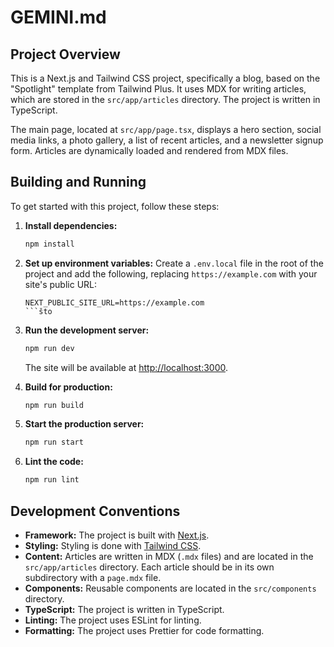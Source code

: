 
# GEMINI.md

## Project Overview

This is a Next.js and Tailwind CSS project, specifically a blog, based on the "Spotlight" template from Tailwind Plus. It uses MDX for writing articles, which are stored in the `src/app/articles` directory. The project is written in TypeScript.

The main page, located at `src/app/page.tsx`, displays a hero section, social media links, a photo gallery, a list of recent articles, and a newsletter signup form. Articles are dynamically loaded and rendered from MDX files.

## Building and Running

To get started with this project, follow these steps:

1.  **Install dependencies:**
    ```bash
    npm install
    ```

2.  **Set up environment variables:**
    Create a `.env.local` file in the root of the project and add the following, replacing `https://example.com` with your site's public URL:
    ```
    NEXT_PUBLIC_SITE_URL=https://example.com
    ```što

3.  **Run the development server:**
    ```bash
    npm run dev
    ```
    The site will be available at [http://localhost:3000](http://localhost:3000).

4.  **Build for production:**
    ```bash
    npm run build
    ```

5.  **Start the production server:**
    ```bash
    npm run start
    ```

6.  **Lint the code:**
    ```bash
    npm run lint
    ```

## Development Conventions

*   **Framework:** The project is built with [Next.js](https://nextjs.org/).
*   **Styling:** Styling is done with [Tailwind CSS](https://tailwindcss.com/).
*   **Content:** Articles are written in MDX (`.mdx` files) and are located in the `src/app/articles` directory. Each article should be in its own subdirectory with a `page.mdx` file.
*   **Components:** Reusable components are located in the `src/components` directory.
*   **TypeScript:** The project is written in TypeScript.
*   **Linting:** The project uses ESLint for linting.
*   **Formatting:** The project uses Prettier for code formatting.
